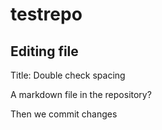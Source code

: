 # testrepo

## Editing file

Title: Double check spacing

A markdown file in the repository?

Then we commit changes 
